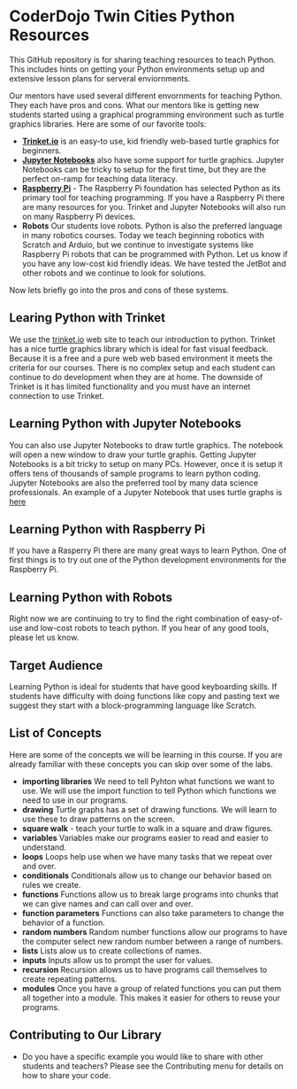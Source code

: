 # CoderDojo Twin Cities Python Resources
This GitHub repository is for sharing teaching resources to teach Python. This includes hints on getting your Python environments setup up and extensive lesson plans for serveral enviornments.


Our mentors have used several different envornments for teaching Python.  They each have pros and cons.  What our mentors like is getting new students started using a graphical programming environment such as turtle graphics libraries.  Here are some of our favorite tools:

- [**Trinket.io**](http://trinket.io) is an easy-to use, kid friendly web-based turtle graphics for beginners.
- [**Jupyter Notebooks**](https://jupyter.org/) also have some support for turtle graphics.  Jupyter Notebooks can be tricky to setup for the first time, but they are the perfect on-ramp for teaching data literacy.
- [**Raspberry Pi**](https://www.raspberrypi.org/documentation/usage/python/) - The Raspberry Pi foundation has selected Python as its primary tool for teaching programming.  If you have a Raspberry Pi there are many resources for you.  Trinket and Jupyter Notebooks will also run on many Raspberry Pi devices.
- **Robots** Our students love robots.  Python is also the preferred language in many robotics courses.  Today we teach beginning robotics with Scratch and Arduio, but we continue to investigate systems like Raspberry Pi robots that can be programmed with Python.  Let us know if you have any low-cost kid friendly ideas.  We have tested the JetBot and other robots and we continue to look for solutions.

Now lets briefly go into the pros and cons of these systems.

## Learing Python with Trinket
We use the [trinket.io](http://trinket.io) web site to teach our introduction to python.  Trinket has a nice turtle graphics library which is ideal for fast visual feedback.  Because it is a free and a pure web web based environment it meets the criteria for our courses.  There is no complex setup and each student can continue to do development when they are at home.  The downside of Trinket is it has limited functionality and you must have an internet connection to use Trinket.

## Learning Python with Jupyter Notebooks
You can also use Jupyter Notebooks to draw turtle graphics.  The notebook will open a new window to draw your turtle graphis.  Getting Jupyter Notebooks is a bit tricky to setup on many PCs.  However, once it is setup it offers tens of thousands of sample programs to learn python coding.  Jupyter Notebooks are also the preferred tool by many data science professionals.
An example of a Jupyter Notebook that uses turtle graphs is [here](jupyter/draw-figure.ipynb)

## Learning Python with Raspberry Pi
If you have a Rasperry Pi there are many great ways to learn Python.  One of first things is to try out one of the Python development environments for the Raspberry Pi.

## Learning Python with Robots
Right now we are continuing to try to find the right combination of easy-of-use and low-cost robots to teach python.  If you hear of any good tools, please let us know.

## Target Audience
Learning Python is ideal for students that have good keyboarding skills.  If students have difficulty with doing functions like copy and pasting text we suggest they start with a block-programming language like Scratch.

## List of Concepts
Here are some of the concepts we will be learning in this course.  If you are already familiar with these concepts you can skip over some of the labs.

- **importing libraries** We need to tell Pyhton what functions we want to use.  We will use the import function to tell Python which functions we need to use in our programs.
- **drawing** Turtle graphs has a set of drawing functions.  We will learn to use these to draw patterns on the screen.
- **square walk** - teach your turtle to walk in a square and draw figures.
- **variables** Variables make our programs easier to read and easier to understand.
- **loops** Loops help use when we have many tasks that we repeat over and over.
- **conditionals** Conditionals allow us to change our behavior based on rules we create.
- **functions**  Functions allow us to break large programs into chunks that we can give names and can call over and over.
- **function parameters**  Functions can also take parameters to change the behavior of a function.
- **random numbers**  Random number functions allow our programs to have the computer select new random number between a range of numbers.
- **lists** Lists alow us to create collections of names.
- **inputs**  Inputs allow us to prompt the user for values.
- **recursion**  Recursion allows us to have programs call themselves to create repeating patterns.
- **modules**  Once you have a group of related functions you can put them all together into a module.  This makes it easier for others to reuse your programs.


## Contributing to Our Library
- Do you have a specific example you would like to share with other students and teachers?  Please see the Contributing menu for details on how to share your code.


